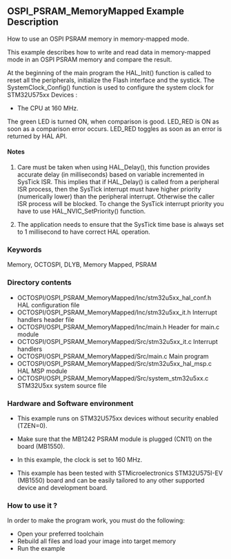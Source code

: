 ## <b>OSPI_PSRAM_MemoryMapped Example Description</b>

How to use an OSPI PSRAM memory in memory-mapped mode.

This example describes how to write and read data in memory-mapped mode in an OSPI
PSRAM memory and compare the result.

At the beginning of the main program the HAL_Init() function is called to reset
all the peripherals, initialize the Flash interface and the systick.
The SystemClock_Config() function is used to configure the system clock for STM32U575xx Devices :  
   - The CPU at 160 MHz.

The green LED is turned ON, when comparison is good.
LED_RED is ON as soon as a comparison error occurs.
LED_RED toggles as soon as an error is returned by HAL API.

#### <b>Notes</b>

 1. Care must be taken when using HAL_Delay(), this function provides accurate delay (in milliseconds)
    based on variable incremented in SysTick ISR. This implies that if HAL_Delay() is called from
    a peripheral ISR process, then the SysTick interrupt must have higher priority (numerically lower)
    than the peripheral interrupt. Otherwise the caller ISR process will be blocked.
    To change the SysTick interrupt priority you have to use HAL_NVIC_SetPriority() function.

 2. The application needs to ensure that the SysTick time base is always set to 1 millisecond
    to have correct HAL operation.

### <b>Keywords</b>

Memory, OCTOSPI, DLYB, Memory Mapped, PSRAM

### <b>Directory contents</b>

  - OCTOSPI/OSPI_PSRAM_MemoryMapped/Inc/stm32u5xx_hal_conf.h    HAL configuration file
  - OCTOSPI/OSPI_PSRAM_MemoryMapped/Inc/stm32u5xx_it.h          Interrupt handlers header file
  - OCTOSPI/OSPI_PSRAM_MemoryMapped/Inc/main.h                  Header for main.c module
  - OCTOSPI/OSPI_PSRAM_MemoryMapped/Src/stm32u5xx_it.c          Interrupt handlers
  - OCTOSPI/OSPI_PSRAM_MemoryMapped/Src/main.c                  Main program
  - OCTOSPI/OSPI_PSRAM_MemoryMapped/Src/stm32u5xx_hal_msp.c     HAL MSP module
  - OCTOSPI/OSPI_PSRAM_MemoryMapped/Src/system_stm32u5xx.c      STM32U5xx system source file

### <b>Hardware and Software environment</b>

  - This example runs on STM32U575xx devices without security enabled (TZEN=0).
  - Make sure that the MB1242 PSRAM module is plugged (CN11) on the board (MB1550).
  - In this example, the clock is set to 160 MHz.

  - This example has been tested with STMicroelectronics STM32U575I-EV (MB1550)
    board and can be easily tailored to any other supported device
    and development board.

### <b>How to use it ?</b>

In order to make the program work, you must do the following:

 - Open your preferred toolchain
 - Rebuild all files and load your image into target memory
 - Run the example

